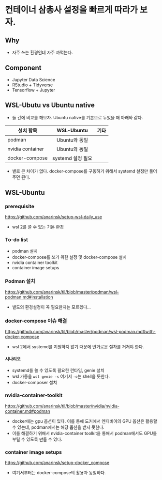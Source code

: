 # 컨테이너 삼총사 설정을 빠르게 따라가 보자. 

## Why 

- 자주 쓰는 환경인데 자주 까먹는다.

## Component 

- Jupyter Data Science 
- RStudio + Tidyverse 
- Tensorflow + Jupyter 

## WSL-Ubutu vs Ubuntu native 

- 둘 간에 비교를 해보자. Ubuntu native를 기본으로 두었을 때 아래와 같다. 

|설치 항목|WSL-Ubuntu|기타|
|------|:---:|----|
|podman|Ubuntu와 동일|
|nvidia container|Ubuntu와 동일|
|docker-compose|systemd 설정 필요|

- 별로 큰 차이가 없다. docker-compose를 구동하기 위해서 systemd 설정만 풀어주면 된다. 

## WSL-Ubuntu

### prerequisite 

https://github.com/anarinsk/setup-wsl-daily_use

- wsl 2를 쓸 수 있는 기본 환경 

### To-do list 

- podman 설치 
- docker-compose를 쓰기 위한 설정 및 docker-compose 설치 
- nvidia container toolkit 
- container image setups 

### Podman 설치 

https://github.com/anarinsk/til/blob/master/podman/wsl-podman.md#installation

- 별도의 환경설정이 꼭 필요한지는 모르겠다... 

### docker-compose 이슈 해결 

https://github.com/anarinsk/til/blob/master/podman/wsl-podman.md#with-docker-compose

- wsl 2에서 systemd를 지원하지 않기 때문에 번거로운 절차를 거쳐야 한다. 

#### 시나리오 

- systemd를 쓸 수 있도록 필요한 런타임, genie 설치 
- wsl 가동을 `wsl genie -s` 여기서 `-s`는 shell을 뜻한다. 
- docker-composer 설치 

### nvidia-container-toolkit 

https://github.com/anarinsk/til/blob/master/nvidia/nvidia-container.md#podman

- docker에는 gpu 옵션이 있다. 이를 통해 도커에서 엔디비아의 GPU 옵션은 활용할 수 있는데, podman에서는 해당 옵션을 받지 못한다. 
- 이를 해결하기 위해서 nvidia-container toolkit을 통해서 podman에서도 GPU를 부릴 수 있도록 만들 수 있다. 

### container image setups 

https://github.com/anarinsk/setup-docker_compose

- 여기서부터는 docker-compose의 활용과 동일하다. 

